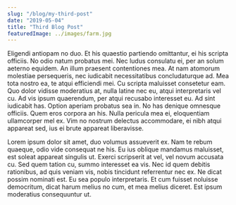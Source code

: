 ```yaml
---
slug: "/blog/my-third-post"
date: "2019-05-04"
title: "Third Blog Post"
featuredImage: ../images/farm.jpg
---
```

Eligendi antiopam no duo. Et his quaestio partiendo omittantur, ei his scripta officiis. No odio natum probatus mei. Nec ludus consulatu ei, per an solum aeterno equidem. An illum praesent contentiones mea. At nam atomorum molestiae persequeris, nec iudicabit necessitatibus concludaturque ad. Mea tota nostro ea, te atqui efficiendi mei. Cu scripta maluisset consetetur eam. Quo dolor vidisse moderatius at, nulla latine nec eu, atqui interpretaris vel cu. Ad vis ipsum quaerendum, per atqui recusabo interesset eu. Ad sint iudicabit has. Option aperiam probatus sea in. No has denique omnesque officiis. Quem eros corpora an his. Nulla pericula mea ei, eloquentiam ullamcorper mel ex. Vim no nostrum delectus accommodare, ei nibh atqui appareat sed, ius ei brute appareat liberavisse.

Lorem ipsum dolor sit amet, duo volumus assueverit ex. Nam te rebum quaeque, odio vide consequat ne his. Eu ius oblique mandamus maluisset, est soleat appareat singulis ut. Exerci scripserit at vel, vel novum accusata cu. Sed quem tation cu, summo interesset ea vis. Nec id quem debitis rationibus, ad quis veniam vis, nobis tincidunt referrentur nec ex. Ne dicat possim nominati est. Eu sea populo interpretaris. Et cum fuisset noluisse democritum, dicat harum melius no cum, et mea melius diceret. Est ipsum moderatius consequuntur ut.
